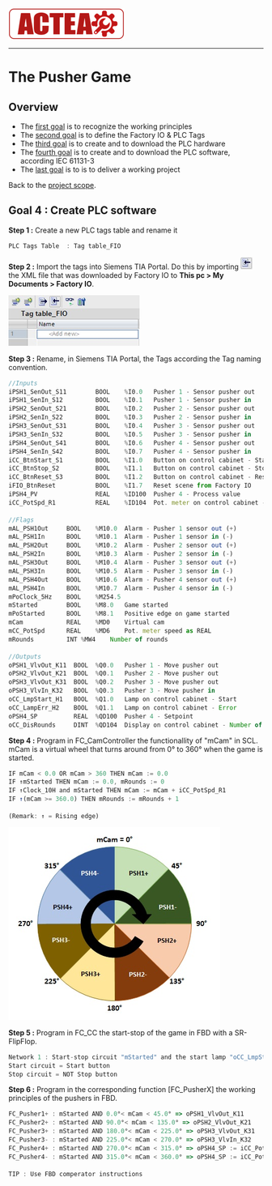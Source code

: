 ![ACTEA](/Logo_ACTEA_2.png)
_____________________________________
# The Pusher Game
## Overview
-   The [first goal](Ex03/Subchapter04_01.md) is to recognize the working principles
-   The [second goal](Ex03/Subchapter04_02.md) is to define the Factory IO & PLC Tags
-   The [third goal](Ex03/Subchapter04_03.md) is to create and to download the PLC hardware
-   The [fourth goal](Ex03/Subchapter04_04.md) is to create and to download the PLC software, according IEC 61131-3
-   The [last goal](Ex03/Subchapter04_05.md) is to is to deliver a working project

Back to the [project scope](Ex03/Subchapter04.md).

## Goal 4 : Create PLC software

**Step 1 :** Create a new PLC tags table and rename it
```javascript
PLC Tags Table  : Tag table_FIO
```

**Step 2 :** Import the tags into Siemens TIA Portal. Do this by importing ![Import Tags icon](../Ex03/Images/TAG_Table_import_icon.jpg) the XML file that was downloaded by Factory IO to **This pc > My Documents > Factory IO**.

![Import Tags](../Ex03/Images/TAG_Table_import.jpg)

**Step 3 :** Rename, in Siemens TIA Portal, the Tags according the Tag naming convention.
```javascript
//Inputs
iPSH1_SenOut_S11        BOOL	%I0.0	Pusher 1 - Sensor pusher out
iPSH1_SenIn_S12         BOOL	%I0.1	Pusher 1 - Sensor pusher in
iPSH2_SenOut_S21        BOOL	%I0.2	Pusher 2 - Sensor pusher out
iPSH2_SenIn_S22         BOOL	%I0.3	Pusher 2 - Sensor pusher in
iPSH3_SenOut_S31        BOOL	%I0.4	Pusher 3 - Sensor pusher out
iPSH3_SenIn_S32         BOOL	%I0.5	Pusher 3 - Sensor pusher in
iPSH4_SenOut_S41        BOOL	%I0.6	Pusher 4 - Sensor pusher out
iPSH4_SenIn_S42         BOOL	%I0.7	Pusher 4 - Sensor pusher in
iCC_BtnStart_S1         BOOL	%I1.0	Button on control cabinet - Start
iCC_BtnStop_S2          BOOL	%I1.1	Button on control cabinet - Stop
iCC_BtnReset_S3         BOOL	%I1.2	Button on control cabinet - Reset
iFIO_BtnReset           BOOL	%I1.7	Reset scene from Factory IO
iPSH4_PV                REAL	%ID100	Pusher 4 - Process value
iCC_PotSpd_R1           REAL	%ID104	Pot. meter on control cabinet - Speed control

//Flags
mAL_PSH1Out     BOOL	%M10.0	Alarm - Pusher 1 sensor out (+)
mAL_PSH1In      BOOL	%M10.1	Alarm - Pusher 1 sensor in (-)
mAL_PSH2Out     BOOL	%M10.2	Alarm - Pusher 2 sensor out (+)
mAL_PSH2In      BOOL	%M10.3	Alarm - Pusher 2 sensor in (-)
mAL_PSH3Out     BOOL	%M10.4	Alarm - Pusher 3 sensor out (+)
mAL_PSH3In      BOOL	%M10.5	Alarm - Pusher 3 sensor in (-)
mAL_PSH4Out     BOOL	%M10.6	Alarm - Pusher 4 sensor out (+)
mAL_PSH4In      BOOL	%M10.7	Alarm - Pusher 4 sensor in (-)
mPoClock_5Hz    BOOL	%M254.5
mStarted        BOOL	%M8.0	Game started
mPoStarted      BOOL	%M8.1	Positive edge on game started
mCam            REAL	%MD0	Virtual cam
mCC_PotSpd      REAL	%MD6	Pot. meter speed as REAL
mRounds         INT	%MW4	Number of rounds

//Outputs
oPSH1_VlvOut_K11  BOOL	%Q0.0	Pusher 1 - Move pusher out
oPSH2_VlvOut_K21  BOOL	%Q0.1	Pusher 2 - Move pusher out
oPSH3_VlvOut_K31  BOOL	%Q0.2	Pusher 3 - Move pusher out
oPSH3_VlvIn_K32   BOOL	%Q0.3	Pusher 3 - Move pusher in
oCC_LmpStart_H1   BOOL	%Q1.0	Lamp on control cabinet - Start
oCC_LampErr_H2    BOOL	%Q1.1	Lamp on control cabinet - Error
oPSH4_SP          REAL	%QD100	Pusher 4 - Setpoint
oCC_DisRounds     DINT	%QD104	Display on control cabinet - Number of rounds
```

**Step 4 :** Program in FC_CamController the functionallity of "mCam" in SCL. mCam is a virtual wheel that turns around from 0° to 360° when the game is started.

```javascript
IF mCam < 0.0 OR mCam > 360 THEN mCam := 0.0
IF ↑mStarted THEN mCam := 0.0, mRounds := 0
IF ↑Clock_10H and mStarted THEN mCam := mCam + iCC_PotSpd_R1
IF ↑(mCam >= 360.0) THEN mRounds := mRounds + 1

(Remark: ↑ = Rising edge)
```

![Cam Controller](../Ex03/Images/CamController.jpg)

**Step 5 :** Program in FC_CC the start-stop of the game in FBD with a SR-FlipFlop.
```javascript
Network 1 : Start-stop circuit "mStarted" and the start lamp "oCC_LmpStart_H1"
Start circuit = Start button
Stop circuit = NOT Stop button
```

**Step 6 :** Program in the corresponding function [FC_PusherX] the working principles of the pushers in FBD.
```javascript
FC_Pusher1+ : mStarted AND 0.0°< mCam < 45.0° => oPSH1_VlvOut_K11
FC_Pusher2+ : mStarted AND 90.0°< mCam < 135.0° => oPSH2_VlvOut_K21
FC_Pusher3+ : mStarted AND 180.0°< mCam < 225.0° => oPSH3_VlvOut_K31
FC_Pusher3- : mStarted AND 225.0°< mCam < 270.0° => oPSH3_VlvIn_K32
FC_Pusher4+ : mStarted AND 270.0°< mCam < 315.0° => oPSH4_SP := iCC_PotSpd_R1
FC_Pusher4- : mStarted AND 315.0°< mCam < 360.0° => oPSH4_SP := iCC_PotSpd_R1 * (-1.0)

TIP : Use FBD comperator instructions
```
